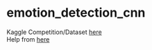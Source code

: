 # emotion_detection_cnn

Kaggle Competition/Dataset  [here](https://www.kaggle.com/c/challenges-in-representation-learning-facial-expression-recognition-challenge/data)
<br/>
Help from [here](https://www.kaggle.com/c/challenges-in-representation-learning-facial-expression-recognition-challenge/data)
